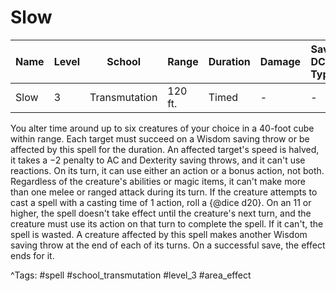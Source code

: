 # Slow

| Name | Level | School | Range | Duration | Damage | Save DC & Type |
|------|-------|--------|-------|----------|--------|----------------|
| Slow | 3 | Transmutation | 120 ft. | Timed | - | - |

You alter time around up to six creatures of your choice in a 40-foot cube within range. Each target must succeed on a Wisdom saving throw or be affected by this spell for the duration. An affected target's speed is halved, it takes a −2 penalty to AC and Dexterity saving throws, and it can't use reactions. On its turn, it can use either an action or a bonus action, not both. Regardless of the creature's abilities or magic items, it can't make more than one melee or ranged attack during its turn. If the creature attempts to cast a spell with a casting time of 1 action, roll a {@dice d20}. On an 11 or higher, the spell doesn't take effect until the creature's next turn, and the creature must use its action on that turn to complete the spell. If it can't, the spell is wasted. A creature affected by this spell makes another Wisdom saving throw at the end of each of its turns. On a successful save, the effect ends for it.

^Tags: #spell #school_transmutation #level_3 #area_effect